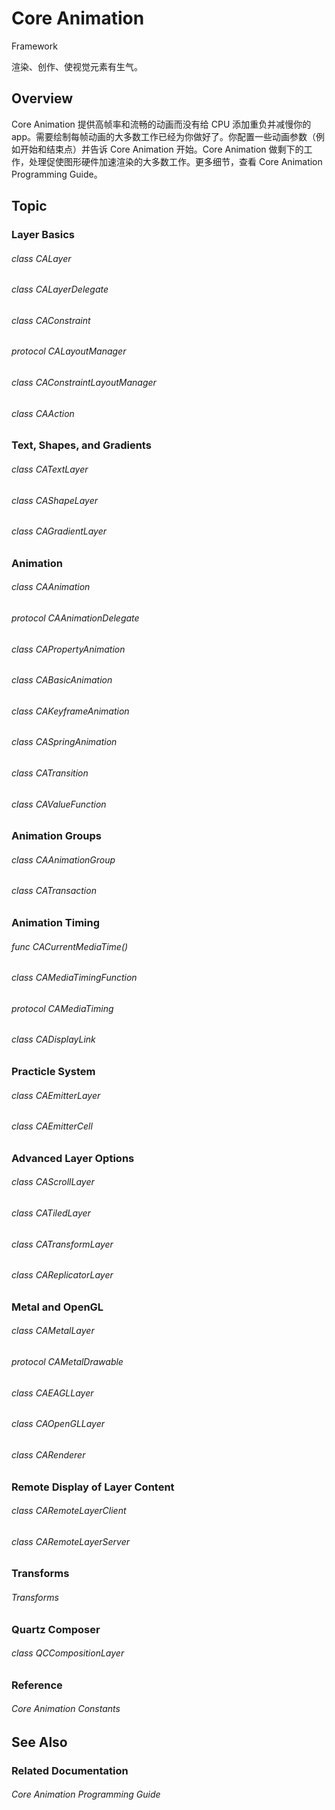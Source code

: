# Core Animation

Framework

渲染、创作、使视觉元素有生气。

## Overview

Core Animation 提供高帧率和流畅的动画而没有给 CPU 添加重负并减慢你的 app。需要绘制每帧动画的大多数工作已经为你做好了。你配置一些动画参数（例如开始和结束点）并告诉 Core Animation 开始。Core Animation 做剩下的工作，处理促使图形硬件加速渲染的大多数工作。更多细节，查看 Core Animation Programming Guide。

## Topic

### Layer Basics

###### class CALayer

###### class CALayerDelegate

###### class CAConstraint

###### protocol CALayoutManager

###### class CAConstraintLayoutManager

###### class CAAction

### Text, Shapes, and Gradients

###### class CATextLayer

###### class CAShapeLayer

###### class CAGradientLayer

### Animation

###### class CAAnimation

###### protocol CAAnimationDelegate

###### class CAPropertyAnimation

###### class CABasicAnimation

###### class CAKeyframeAnimation

###### class CASpringAnimation

###### class CATransition

###### class CAValueFunction

### Animation Groups

###### class CAAnimationGroup

###### class CATransaction

### Animation Timing

###### func CACurrentMediaTime()

###### class CAMediaTimingFunction

###### protocol CAMediaTiming

###### class CADisplayLink

### Practicle System

###### class CAEmitterLayer

###### class CAEmitterCell

### Advanced Layer Options

###### class CAScrollLayer

###### class CATiledLayer

###### class CATransformLayer

###### class CAReplicatorLayer

### Metal and OpenGL

###### class CAMetalLayer

###### protocol CAMetalDrawable

###### class CAEAGLLayer

###### class CAOpenGLLayer

###### class CARenderer

### Remote Display of Layer Content

###### class CARemoteLayerClient

###### class CARemoteLayerServer

### Transforms

###### Transforms

### Quartz Composer

###### class QCCompositionLayer

### Reference

###### Core Animation Constants

## See Also

### Related Documentation

###### Core Animation Programming Guide